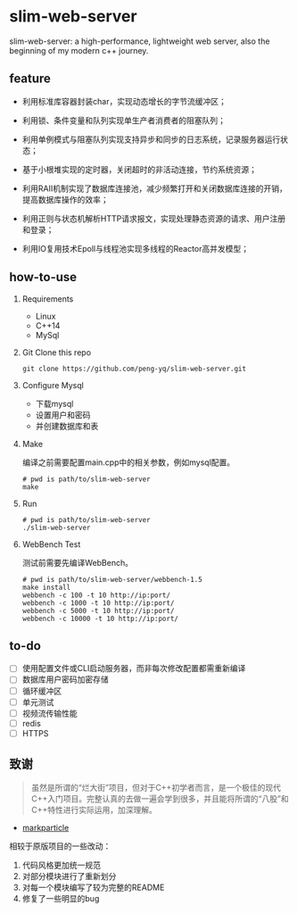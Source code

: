 # slim-web-server

slim-web-server: a high-performance, lightweight web server, also the beginning of my modern c++ journey. 

## feature

- 利用标准库容器封装char，实现动态增长的字节流缓冲区；

- 利用锁、条件变量和队列实现单生产者消费者的阻塞队列；

- 利用单例模式与阻塞队列实现支持异步和同步的日志系统，记录服务器运行状态；

- 基于小根堆实现的定时器，关闭超时的非活动连接，节约系统资源；

- 利用RAII机制实现了数据库连接池，减少频繁打开和关闭数据库连接的开销，提高数据库操作的效率；

- 利用正则与状态机解析HTTP请求报文，实现处理静态资源的请求、用户注册和登录；

- 利用IO复用技术Epoll与线程池实现多线程的Reactor高并发模型；

## how-to-use

1. Requirements

     - Linux
     - C++14
     - MySql

2. Git Clone this repo

    ```shell
    git clone https://github.com/peng-yq/slim-web-server.git
    ```

2. Configure Mysql

   - 下载mysql
   - 设置用户和密码
   - 并创建数据库和表

3. Make
   
    编译之前需要配置main.cpp中的相关参数，例如mysql配置。

    ```shell
    # pwd is path/to/slim-web-server
    make
    ```
4. Run
   
    ```shell
    # pwd is path/to/slim-web-server
    ./slim-web-server
    ```
5. WebBench Test
   
   测试前需要先编译WebBench。

    ```shell
    # pwd is path/to/slim-web-server/webbench-1.5
    make install
    webbench -c 100 -t 10 http://ip:port/
    webbench -c 1000 -t 10 http://ip:port/
    webbench -c 5000 -t 10 http://ip:port/
    webbench -c 10000 -t 10 http://ip:port/
    ```

## to-do

- [ ] 使用配置文件或CLI启动服务器，而非每次修改配置都需重新编译
- [ ] 数据库用户密码加密存储
- [ ] 循环缓冲区
- [ ] 单元测试
- [ ] 视频流传输性能
- [ ] redis
- [ ] HTTPS

## 致谢

> 虽然是所谓的“烂大街”项目，但对于C++初学者而言，是一个极佳的现代C++入门项目。完整认真的去做一遍会学到很多，并且能将所谓的“八股”和C++特性进行实际运用，加深理解。

- [markparticle](https://github.com/markparticle/WebServer)

相较于原版项目的一些改动：

  1. 代码风格更加统一规范
  2. 对部分模块进行了重新划分
  3. 对每一个模块编写了较为完整的README
  4. 修复了一些明显的bug